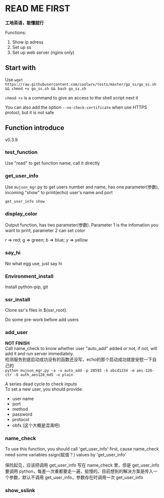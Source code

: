 # READ ME FIRST

**工地英语，能懂就行**

Functions:
1. Show ip adress
2. Set up ss
3. Set up web server (nginx only)

## Start with

Use `wget https://raw.githubusercontent.com/coolwrx/tests/master/go_ss/go_ss.sh && chmod +x go_ss.sh && bash go_ss.sh`

`chmod +x` is a command to give an access to the shell script next it

You can also add the option `--no-check-certificate` when use HTTPS protocl, but it is not safe

## Function introduce
v0.3.9

### test_function
Use "read" to get function name, call it directly

### get_user_info
Use `mujson_mgr`.py to get users number and name, has one parameter(参数), incoming "show" to print(echo) user's name and port

`get_user_info show`

### display_color
Output function, has two parameter(参数). Parameter 1 is the infomation you want to print, parameter 2 can set color

r => red; g => green; b => blue; y => yellow

### say_hi
No what egg use, just say hi

### Environment_install
Install python-pip, git

### ssr_install
Clone ssr's files in ${ssr_root}.

Do some pre-work before add users

### add_user
**NOT FINISH**  
Call name_check to know whether user "auto_add" added or not, if not, will add it and run server immediately.  
检测服务到底启动成功没有的函数还没写，echo的那个启动成功就是安慰一下自己的  
`python mujson_mgr.py -a -u auto_add -p 28593 -k abcd1234 -m aes-128-ctr -O auth_aes128_md5 -o plain`

A series dead cycle to check inputs  
To set a new user, you should provide: 
+ user name
+ port
+ method
+ password
+ protocol
+ obfs (这个大概是混淆吧)

### name_check
To use this function, you should call 'get_user_info' first, cause name_check need some variables ssign(赋值？) values by 'get_user_info'

保险起见，应该把调用 get_user_info 写在 name_check 里，但是 get_user_info 要调用 python，每差一次重都要走一遍，挺慢的。目前想到的解决方案是传入一个参数，默认不调用 get_user_info，参数存在时调用一次 get_user_info

### show_sslink



